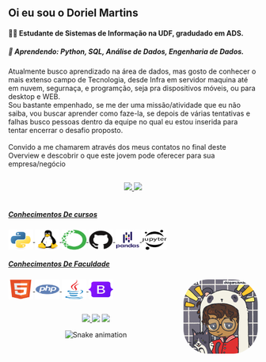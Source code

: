 ## Oi eu sou o Doriel Martins

#### 👨‍🎓 Estudante de Sistemas de Informação na UDF, gradudado em ADS.
##### 📖 Aprendendo: Python, SQL, Análise de Dados, Engenharia de Dados.

<p>Atualmente busco aprendizado na área de dados, mas gosto de conhecer o mais extenso campo de Tecnologia, desde Infra em servidor maquina até em nuvem, segurnaça, e programção, seja pra dispositivos móveis, ou para desktop e WEB.<br>
Sou bastante empenhado, se me der uma missão/atividade que eu não saiba, vou buscar aprender como faze-la, se depois de várias tentativas e falhas busco pessoas dentro da equipe no qual eu estou inserida para tentar encerrar o desafio proposto.<br><br>
Convido a me chamarem através dos meus contatos no final deste Overview e descobrir o que este jovem pode oferecer para sua empresa/negócio </p>

##

<div align="center">
  <a href="https://github.com/d-marttinss">
  <img height="150em" src="https://github-readme-stats.vercel.app/api?username=d-marttinss&show_icons=true&theme=slateorangea&include_all_commits=true&count_private=true"/>
  <img height="150em" src="https://github-readme-stats.vercel.app/api/top-langs/?username=d-marttinss&layout=compact&langs_count=7&theme=slateorange"/>
</div>
<div style="display: inline_block"><br>
  <h5>Conhecimentos De cursos</h5>
  <img align="center" alt="Dori-Python" height="40" width="50" src="https://raw.githubusercontent.com/devicons/devicon/master/icons/python/python-original.svg">
  <img align="center" alt="Dori-Linux" height="40" width="50" src="https://github.com/devicons/devicon/blob/master/icons/linux/linux-original.svg">
  <img align="center" alt="Dori-Anaconda" height="40" width="50" src="https://raw.githubusercontent.com/devicons/devicon/master/icons/anaconda/anaconda-original.svg">
  <img align="center" alt="Dori-GitHub" height="40" width="50" src="https://github.com/devicons/devicon/blob/master/icons/github/github-original.svg">
  <img align="center" alt="Dori-Pandas" height="40" width="50" src="https://raw.githubusercontent.com/devicons/devicon/master/icons/pandas/pandas-original-wordmark.svg">
  <img align="center" alt="Dori-Jupyter" height="40" width="50" src="https://raw.githubusercontent.com/devicons/devicon/master/icons/jupyter/jupyter-plain-wordmark.svg">
  <h5>Conhecimentos De Faculdade</h5>
  <img align="center" alt="Dori-HTML" height="40" width="50" src="https://raw.githubusercontent.com/devicons/devicon/master/icons/html5/html5-original.svg">
  <img align="center" alt="Dori-PHP" height="40" width="50" src="https://raw.githubusercontent.com/devicons/devicon/master/icons/php/php-plain.svg">
  <img align="center" alt="Dori-Java" height="40" width="50" src="https://raw.githubusercontent.com/devicons/devicon/master/icons/java/java-original.svg">
  <img align="center" alt="Dori-BTSP" height="40" width="50" src="https://github.com/devicons/devicon/blob/master/icons/bootstrap/bootstrap-original.svg">
  
  
 
  
  <img align="right" alt="Dori-pic" height="150" style="border-radius:50px;" src="https://github.com/d-marttinss/Imagens/blob/master/download20211101115333.png">
</div>
 
##  
  
<div align="center">
 <a href = "mailto:doriel.martins.99@gmail.com"><img src="https://img.shields.io/badge/-Gmail-%23333?style=for-the-badge&logo=gmail&logoColor=white" target="_blank"> </a>
  <a href="https://www.linkedin.com/in/doriel-martins/" target="_blank"><img src="https://img.shields.io/badge/-LinkedIn-%230077B5?style=for-the-badge&logo=linkedin&logoColor=white" target="_blank"></a>
  <a href="https://wa.me/5561984800816" target="_blank"><img src="https://img.shields.io/badge/WhatsApp-25D366?style=for-the-badge&logo=whatsapp&logoColor=white" target="_blank"></a>
  

  
 ![Snake animation](https://github.com/d-marttinss/d-marttinss/blob/output/github-contribution-grid-snake.svg)
</div>
  
